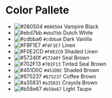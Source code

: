 # Color Pallete

- ![#080504](https://via.placeholder.com/15/080504/000000?text=+) `#080504` Vampire Black
- ![#ebd7bb](https://via.placeholder.com/15/ebd7bb/000000?text=+) `#ebd7bb` Dutch White
- ![#cdbba6](https://via.placeholder.com/15/cdbba6/000000?text=+) `#cdbba6` Dark Vanilla
- ![#F8F1E7](https://via.placeholder.com/15/F8F1E7/000000?text=+) `#F8F1E7` Linen
- ![#F0E2CD](https://via.placeholder.com/15/F0E2CD/000000?text=+) `#F0E2CD` Shaded Linen
- ![#57240f](https://via.placeholder.com/15/57240f/000000?text=+) `#57240f` Seal Brown
- ![#702F13](https://via.placeholder.com/15/702F13/000000?text=+) `#702F13` Tinted Seal Brown
- ![#451D0C](https://via.placeholder.com/15/451D0C/000000?text=+) `#451D0C` Shaded Brown
- ![#675237](https://via.placeholder.com/15/675237/000000?text=+) `#675237` Coffee Brown
- ![#a35831](https://via.placeholder.com/15/a35831/000000?text=+) `#a35831` Crayola Brown
- ![#b58e67](https://via.placeholder.com/15/b58e67/000000?text=+) `#b58e67` Light Taupe
